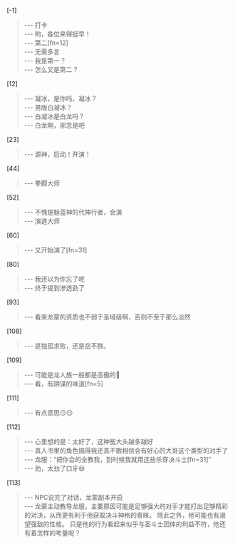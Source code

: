 
[-1] 
>--- 打卡<br>
>--- 哟，各位来得挺早！<br>
>--- 第二[fn=12]<br>
>--- 无需多言<br>
>--- 我是第一？<br>
>--- 怎么又是第二？<br>

[12] 
>--- 凝冰，是你吗，凝冰？<br>
>--- 男版白凝冰？<br>
>--- 白凝冰是白龙吗？<br>
>--- 白龙啊，邪念是吧<br>

[23] 
>--- 源神，启动！开演！<br>

[44] 
>--- 拳脚大师<br>

[52] 
>--- 不愧是魅蓝神的代神行者，会演<br>
>--- 演道大师<br>

[60] 
>--- 又开始演了[fn=31]<br>

[80] 
>--- 我还以为你忘了呢<br>
>--- 终于提到渗透劲了<br>

[93] 
>--- 看来龙蒙的资质也不弱于圣域级啊，否则不至于那么淡然<br>

[108] 
>--- 是独孤求败，还是岳不群。<br>

[109] 
>--- 可能是龙人族一般都是高傲的🤔<br>
>--- 看，有阴谋的味道[fn=5]<br>

[111] 
>--- 有点意思😏😏<br>

[112] 
>--- 心里想的是：太好了，这种冤大头越多越好<br>
>--- 真人书里的角色搞得我还真不敢相信会有好心的大哥这个类型的对手了<br>
>--- 龙服：“把你会的全教我，到时候我就用这些杀穿决斗士[fn=31]”<br>
>--- 劲，太劲了口牙😆<br>

[113] 
>--- NPC说完了对话，龙蒙副本开启<br>
>--- 龙蒙主动教导龙服，主要原因可能是足够强大的对手才能打出足够精彩的对决，从而更有利于他获取决斗神格的青睐。
除此之外，他可能也有渴望强敌的性格。
只是他的行为看起来似乎与圣斗士团体的利益不符，他还有着怎样的考量呢？<br>
